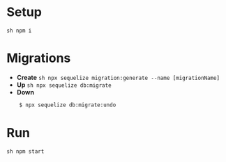 # Setup
```sh npm i ```

# Migrations
* **Create**
```sh npx sequelize migration:generate --name [migrationName] ```
* **Up** 
```sh npx sequelize db:migrate ```
* **Down** 
```sh
    $ npx sequelize db:migrate:undo
```

# Run
```sh npm start```